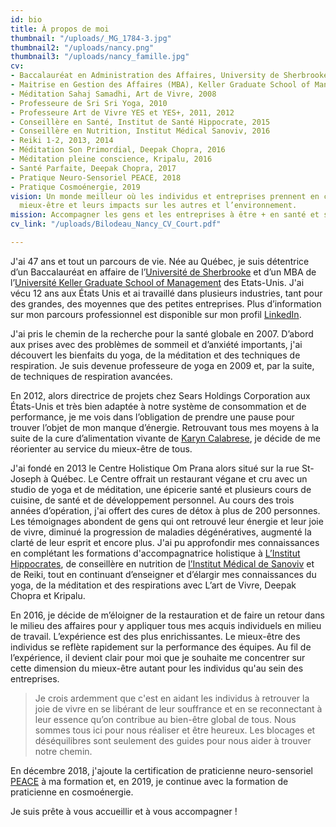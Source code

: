 ```yaml
---
id: bio
title: À propos de moi
thumbnail: "/uploads/_MG_1784-3.jpg"
thumbnail2: "/uploads/nancy.png"
thumbnail3: "/uploads/nancy_famille.jpg"
cv:
- Baccalauréat en Administration des Affaires, University de Sherbrooke, 1994
- Maitrise en Gestion des Affaires (MBA), Keller Graduate School of Management, 2005
- Méditation Sahaj Samadhi, Art de Vivre, 2008
- Professeure de Sri Sri Yoga, 2010
- Professeure Art de Vivre YES et YES+, 2011, 2012
- Conseillère en Santé, Institut de Santé Hippocrate, 2015
- Conseillère en Nutrition, Institut Médical Sanoviv, 2016
- Reiki 1-2, 2013, 2014
- Méditation Son Primordial, Deepak Chopra, 2016
- Méditation pleine conscience, Kripalu, 2016
- Santé Parfaite, Deepak Chopra, 2017
- Pratique Neuro-Sensoriel PEACE, 2018
- Pratique Cosmoénergie, 2019
vision: Un monde meilleur où les individus et entreprises prennent en charge leur
  mieux-être et leurs impacts sur les autres et l’environnement.
mission: Accompagner les gens et les entreprises à être + en santé et se réaliser.
cv_link: "/uploads/Bilodeau_Nancy_CV_Court.pdf"

---
```

J'ai 47 ans et tout un parcours de vie. Née au Québec, je suis détentrice d’un Baccalauréat en affaire de l’[Université de Sherbrooke](https://www.usherbrooke.ca/) et d’un MBA de l’[Université Keller Graduate School of Management](https://www.keller.edu/) des Etats-Unis. J'ai vécu 12 ans aux États Unis et ai travaillé dans plusieurs industries, tant pour des grandes, des moyennes que des petites entreprises. Plus d’information sur mon parcours professionnel est disponible sur mon profil [LinkedIn](https://www.linkedin.com/in/nancybilodeau/).

J'ai pris le chemin de la recherche pour la santé globale en 2007. D’abord aux prises avec des problèmes de sommeil et d’anxiété importants, j'ai découvert les bienfaits du yoga, de la méditation et des techniques de respiration. Je suis devenue professeure de yoga en 2009 et, par la suite, de techniques de respiration avancées.

En 2012, alors directrice de projets chez Sears Holdings Corporation aux États-Unis et très bien adaptée à notre système de consommation et de performance, je me vois dans l’obligation de prendre une pause pour trouver l’objet de mon manque d’énergie. Retrouvant tous mes moyens à la suite de la cure d’alimentation vivante de [Karyn Calabrese](https://karynraw.com/), je décide de me réorienter au service du mieux-être de tous.

J'ai fondé en 2013 le Centre Holistique Om Prana alors situé sur la rue St-Joseph à Québec. Le Centre offrait un restaurant végane et cru avec un studio de yoga et de méditation, une épicerie santé et plusieurs cours de cuisine, de santé et de développement personnel. Au cours des trois années d’opération, j'ai offert des cures de détox à plus de 200 personnes. Les témoignages abondent de gens qui ont retrouvé leur énergie et leur joie de vivre, diminué la progression de maladies dégénératives, augmenté la clarté de leur esprit et encore plus. J'ai pu approfondir mes connaissances en complétant les formations d'accompagnatrice holistique à [L’Institut Hippocrates](https://hippocratesinst.org/), de conseillère en nutrition de [l’Institut Médical de Sanoviv](http://www.sanoviv.com/) et de Reiki, tout en continuant d’enseigner et d’élargir mes connaissances du yoga, de la méditation et des respirations avec L’art de Vivre, Deepak Chopra et Kripalu.

En 2016, je décide de m’éloigner de la restauration et de faire un retour dans le milieu des affaires pour y appliquer tous mes acquis individuels en milieu de travail. L’expérience est des plus enrichissantes. Le mieux-être des individus se reflète rapidement sur la performance des équipes. Au fil de l’expérience, il devient clair pour moi que je souhaite me concentrer sur cette dimension du mieux-être autant pour les individus qu'au sein des entreprises.

> Je crois ardemment que c'est en aidant les individus à retrouver la joie de vivre en se libérant de leur souffrance et en se reconnectant à leur essence qu’on contribue au bien-être global de tous. Nous sommes tous ici pour nous réaliser et être heureux. Les blocages et déséquilibres sont seulement des guides pour nous aider à trouver notre chemin.

En décembre 2018, j'ajoute la certification de praticienne neuro-sensoriel [PEACE](http://stephanedrouet.com/) à ma formation et, en 2019, je continue avec la formation de praticienne en cosmoénergie.

Je suis prête à vous accueillir et à vous accompagner !